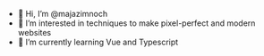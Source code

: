 - 👋 Hi, I’m @majazimnoch
- 👀 I’m interested in techniques to make pixel-perfect and modern websites
- 🌱 I’m currently learning Vue and Typescript 

<!---
majazimnoch/majazimnoch is a ✨ special ✨ repository because its `README.md` (this file) appears on your GitHub profile.
You can click the Preview link to take a look at your changes.
--->
